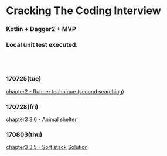 # Cracking The Coding Interview
### Kotlin + Dagger2 + MVP
### Local unit test executed.
<br></br>
### 170725(tue)
[chapter2 - Runner technique (second searching)](https://github.com/Wbreadboy/CTCI/blob/master/app/src/main/java/www/breadboy/com/ctci/question2_runner/linkedlist/LinkedList.kt)

### 170728(fri)
[chapter3 3.6 - Animal shelter](https://github.com/Wbreadboy/CTCI/blob/master/app/src/main/java/www/breadboy/com/ctci/question3_animal_shelter/queue/Queue.kt)

### 170803(thu)
[chapter3 3.5 - Sort stack](https://github.com/1dollor/CTCI/tree/master/app/src/main/java/www/breadboy/com/ctci/question3_sort_stack)
[Solution](http://breadboy.tistory.com/192)
